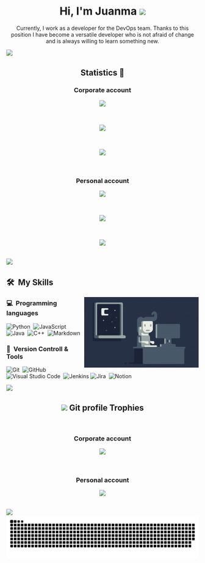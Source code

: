 <h1 align="center"> Hi, I'm Juanma <img src="https://media.giphy.com/media/hvRJCLFzcasrR4ia7z/giphy.gif" width="35"></h1>
<p align="center">
Currently, I work as a developer for the DevOps team. Thanks to this position I have become a versatile developer who is not afraid of change and is always willing to learn something new.
</p>
 
<!--horizontal divider(gradiant)-->
<img src="https://user-images.githubusercontent.com/73097560/115834477-dbab4500-a447-11eb-908a-139a6edaec5c.gif">
<h2 align="center"> Statistics 🚀</h2>
<h3 align="center"> Corporate account </h3>
<p align="center">
 <img src="https://github-readme-stats.vercel.app/api?username=jgarcia-asd&show_icons=true&theme=tokyonight"/>
</p>
<br>
<p align="center">
 <img src="https://github-readme-streak-stats.herokuapp.com/?user=jgarcia-asd&theme=tokyonight"/>
</p>
<br>
<p align="center">
 <img src="https://github-readme-stats.vercel.app/api/top-langs/?username=jgarcia-asd&theme=tokyonight&layout=compact"/>
</p>
<br>
<h3 align="center"> Personal account </h3>
<p align="center">
 <img src="https://github-readme-stats.vercel.app/api?username=jgarcia-per&show_icons=true&theme=tokyonight"/>
</p>
<br>
<p align="center">
 <img src="https://github-readme-streak-stats.herokuapp.com/?user=jgarcia-per&theme=tokyonight"/>
</p>
<br>
<p align="center">
 <img src="https://github-readme-stats.vercel.app/api/top-langs/?username=jgarcia-per&theme=tokyonight&layout=compact"/>
</p>
<br>

<!--horizontal divider(gradiant)-->
<img src="https://user-images.githubusercontent.com/73097560/115834477-dbab4500-a447-11eb-908a-139a6edaec5c.gif">


## 🛠 &nbsp;My Skills

<img alt="Night_Coding" src="https://raw.githubusercontent.com/AVS1508/AVS1508/master/assets/Night-Coding.gif" align="right"/>

### 💻 &nbsp;Programming languages

![Python](https://img.shields.io/badge/python-3670A0?style=for-the-badge&logo=python&logoColor=ffdd54)&nbsp;
![JavaScript](https://img.shields.io/badge/javascript-%23323330.svg?style=for-the-badge&logo=javascript&logoColor=%23F7DF1E)&nbsp;
![Java](https://img.shields.io/badge/java-%23ED8B00.svg?style=for-the-badge&logo=java&logoColor=white)&nbsp;
![C++](https://img.shields.io/badge/c++-%2300599C.svg?style=for-the-badge&logo=c%2B%2B&logoColor=white)&nbsp;
![Markdown](https://img.shields.io/badge/markdown-%23000000.svg?style=for-the-badge&logo=markdown&logoColor=white)&nbsp;


<!--- ### ⚙ Frameworks - future

![Python](https://img.shields.io/badge/python-3670A0?style=for-the-badge&logo=python&logoColor=ffdd54)&nbsp;
![JavaScript](https://img.shields.io/badge/javascript-%23323330.svg?style=for-the-badge&logo=javascript&logoColor=%23F7DF1E)&nbsp;
![Java](https://img.shields.io/badge/java-%23ED8B00.svg?style=for-the-badge&logo=java&logoColor=white)&nbsp;
![C++](https://img.shields.io/badge/c++-%2300599C.svg?style=for-the-badge&logo=c%2B%2B&logoColor=white)&nbsp;
![Markdown](https://img.shields.io/badge/markdown-%23000000.svg?style=for-the-badge&logo=markdown&logoColor=white)&nbsp; --->

### 🧰 &nbsp;Version Controll & Tools 

![Git](https://img.shields.io/badge/git-%23F05033.svg?style=for-the-badge&logo=git&logoColor=white)&nbsp;
![GitHub](https://img.shields.io/badge/github-%23121011.svg?style=for-the-badge&logo=github&logoColor=white)&nbsp;
![Visual Studio Code](https://img.shields.io/badge/Visual%20Studio%20Code-0078d7.svg?style=for-the-badge&logo=visual-studio-code&logoColor=white)&nbsp;
![Jenkins](https://img.shields.io/badge/jenkins-%232C5263.svg?style=for-the-badge&logo=jenkins&logoColor=white)
![Jira](https://img.shields.io/badge/jira-%230A0FFF.svg?style=for-the-badge&logo=jira&logoColor=white)&nbsp;
![Notion](https://img.shields.io/badge/Notion-%23000000.svg?style=for-the-badge&logo=notion&logoColor=white)&nbsp;

<!--horizontal divider(gradiant)-->
<img src="https://user-images.githubusercontent.com/73097560/115834477-dbab4500-a447-11eb-908a-139a6edaec5c.gif">

<h2 align="center">
 <img src="https://media.giphy.com/media/QaMcXSekUWx7aogAUr/giphy.gif" width="30" />&nbsp;Git profile Trophies
</h2>
<br>
<h3 align="center"> Corporate account </h3>
<p align="center">
 <img src="https://github-profile-trophy.vercel.app/?username=jgarcia-asd&theme=juicyfresh&no-bg=true" />
</p>
<br>

<h3 align="center"> Personal account </h3>
<p align="center">
 <img src="https://github-profile-trophy.vercel.app/?username=jgarcia-per&theme=juicyfresh&no-bg=true" />
</p>
<br>
<!--horizontal divider(gradiant)-->
<img src="https://user-images.githubusercontent.com/73097560/115834477-dbab4500-a447-11eb-908a-139a6edaec5c.gif">

<div align="center">
  <a href="https://github.com/Adityakanoi2001/">
  <img src="https://github.com/1999AZZAR/1999AZZAR/blob/readme/resources/img/grid-snake.svg"
       alt="snake" /></a>
</div>

<!--
**Jgarcia-per/Jgarcia-per** is a ✨ _special_ ✨ repository because its `README.md` (this file) appears on your GitHub profile.

Here are some ideas to get you started:

- 🔭 I’m currently working on ...
- 🌱 I’m currently learning ...
- 👯 I’m looking to collaborate on ...
- 🤔 I’m looking for help with ...
- 💬 Ask me about ...
- 📫 How to reach me: ...
- 😄 Pronouns: ...
- ⚡ Fun fact: ...
-->
